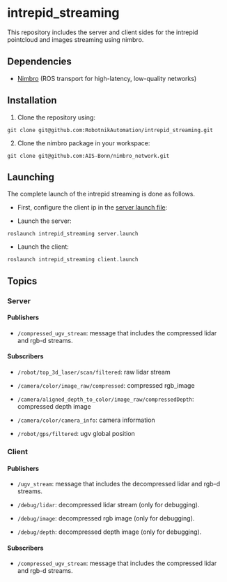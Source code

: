 # intrepid_streaming

This repository includes the server and client sides for the intrepid pointcloud and images streaming using nimbro.

## Dependencies

- [Nimbro](https://github.com/AIS-Bonn/nimbro_network) (ROS transport for high-latency, low-quality networks)

## Installation

1. Clone the repository using:

`git clone git@github.com:RobotnikAutomation/intrepid_streaming.git`

2. Clone the nimbro package in your workspace:

`git clone git@github.com:AIS-Bonn/nimbro_network.git`

## Launching

The complete launch of the intrepid streaming is done as follows.

- First, configure the client ip in the [server launch file](https://github.com/RobotnikAutomation/intrepid_streaming/blob/master/intrepid_streaming/launch/server.launch):

- Launch the server:

`roslaunch intrepid_streaming server.launch`

- Launch the client:

`roslaunch intrepid_streaming client.launch`

## Topics

### Server

#### Publishers

- `/compressed_ugv_stream`: message that includes the compressed lidar and rgb-d streams.

#### Subscribers

- `/robot/top_3d_laser/scan/filtered`: raw lidar stream

- `/camera/color/image_raw/compressed`: compressed rgb_image

- `/camera/aligned_depth_to_color/image_raw/compressedDepth`: compressed depth image

- `/camera/color/camera_info`: camera information

- `/robot/gps/filtered`: ugv global position

### Client

#### Publishers

- `/ugv_stream`: message that includes the decompressed lidar and rgb-d streams.

- `/debug/lidar`: decompressed lidar stream (only for debugging).

- `/debug/image`: decompressed rgb image (only for debugging).

- `/debug/depth`: decompressed depth image (only for debugging).

#### Subscribers

- `/compressed_ugv_stream`: message that includes the compressed lidar and rgb-d streams.
